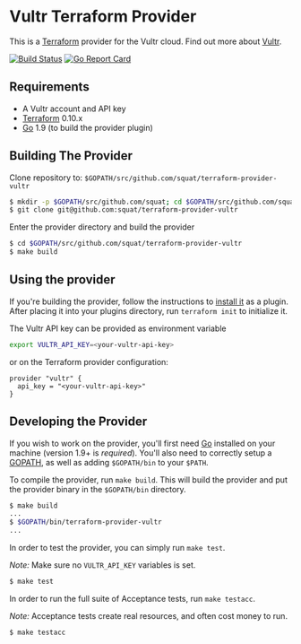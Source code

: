 Vultr Terraform Provider
========================

This is a [Terraform][tf] provider for the Vultr cloud. Find out more about
[Vultr][vultr].

[![Build Status][build-status-img]][build-status]
[![Go Report Card][go-report-card-img]][go-report-card]

Requirements
------------

- A Vultr account and API key
- [Terraform](https://www.terraform.io/downloads.html) 0.10.x
- [Go](https://golang.org/doc/install) 1.9 (to build the provider plugin)

Building The Provider
---------------------

Clone repository to: `$GOPATH/src/github.com/squat/terraform-provider-vultr`

```sh
$ mkdir -p $GOPATH/src/github.com/squat; cd $GOPATH/src/github.com/squat
$ git clone git@github.com:squat/terraform-provider-vultr
```

Enter the provider directory and build the provider

```sh
$ cd $GOPATH/src/github.com/squat/terraform-provider-vultr
$ make build
```

Using the provider
----------------------
If you're building the provider, follow the instructions to [install it][tf-plugin]
as a plugin. After placing it into your plugins directory,  run `terraform init`
to initialize it.

The Vultr API key can be provided as environment variable

```bash
export VULTR_API_KEY=<your-vultr-api-key>
```

or on the Terraform provider configuration:

```hcl
provider "vultr" {
  api_key = "<your-vultr-api-key>"
}
```

Developing the Provider
---------------------------

If you wish to work on the provider, you'll first need [Go][golang] installed on
your machine (version 1.9+ is *required*). You'll also need to correctly setup a
[GOPATH](http://golang.org/doc/code.html#GOPATH), as well as adding `$GOPATH/bin`
to your `$PATH`.

To compile the provider, run `make build`. This will build the provider and put
the provider binary in the `$GOPATH/bin` directory.

```sh
$ make build
...
$ $GOPATH/bin/terraform-provider-vultr
...
```

In order to test the provider, you can simply run `make test`.

*Note:* Make sure no `VULTR_API_KEY` variables is set.

```sh
$ make test
```

In order to run the full suite of Acceptance tests, run `make testacc`.

*Note:* Acceptance tests create real resources, and often cost money to run.

```sh
$ make testacc
```

[build-status]: https://travis-ci.org/squat/terraform-provider-vultr
[build-status-img]: https://travis-ci.org/squat/terraform-provider-vultr.svg?branch=master
[go-report-card]: https://goreportcard.com/report/github.com/squat/terraform-provider-vultr
[go-report-card-img]: https://goreportcard.com/badge/github.com/squat/terraform-provider-vultr
[golang]: https://www.golang.org/
[tf]: https://www.terraform.io/
[tf-plugin]: https://www.terraform.io/docs/plugins/basics.html#installing-a-plugin
[vultr]: https://www.vultr.com/about/
